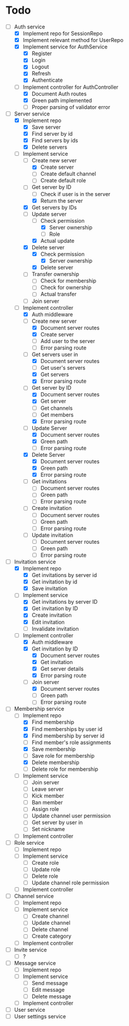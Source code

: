 # Todo
- [ ] Auth service
    - [x] Implement repo for SessionRepo
    - [x] Implement relevant method for UserRepo
    - [x] Implement service for AuthService
        - [x] Register
        - [x] Login
        - [x] Logout
        - [x] Refresh
        - [x] Authenticate
    - [ ] Implement controller for AuthController
        - [x] Document Auth routes
        - [x] Green path implemented
        - [ ] Proper parsing of validator error
- [ ] Server service
    - [x] Implement repo
        - [x] Save server
        - [x] Find server by id
        - [x] Find servers by ids
        - [x] Delete servers
    - [ ] Implement service
        - [ ] Create new server
            - [x] Create server
            - [ ] Create default channel
            - [ ] Create default role
        - [ ] Get server by ID
            - [ ] Check if user is in the server
            - [x] Return the server
        - [x] Get servers by IDs
        - [ ] Update server
            - [ ] Check permission
                - [x] Server ownership
                - [ ] Role
            - [x] Actual update
        - [x] Delete server
            - [x] Check permission
                - [x] Server ownership
            - [x] Delete server
        - [ ] Transfer ownership
            - [ ] Check for membership
            - [ ] Check for ownership
            - [ ] Actual transfer
        - [ ] Join server
    - [ ] Implement controller
        - [x] Auth middleware
        - [ ] Create new server
            - [x] Document server routes
            - [x] Create server
            - [ ] Add user to the server
            - [ ] Error parsing route
        - [ ] Get servers user in
            - [x] Document server routes
            - [ ] Get user's servers
            - [x] Get servers
            - [x] Error parsing route
        - [ ] Get server by ID
            - [x] Document server routes
            - [x] Get server
            - [ ] Get channels
            - [ ] Get members
            - [x] Error parsing route
        - [ ] Update Server
            - [x] Document server routes
            - [x] Green path
            - [ ] Error parsing route
        - [x] Delete Server
            - [x] Document server routes
            - [x] Green path
            - [x] Error parsing route
        - [ ] Get invitations
            - [ ] Document server routes
            - [ ] Green path
            - [ ] Error parsing route
        - [ ] Create invitation
            - [ ] Document server routes
            - [ ] Green path
            - [ ] Error parsing route
        - [ ] Update invitation
            - [ ] Document server routes
            - [ ] Green path
            - [ ] Error parsing route
- [ ] Invitation service
    - [x] Implement repo
        - [x] Get invitations by server id
        - [x] Get invitation by id
        - [x] Save invitation
    - [ ] Implement service
        - [x] Get invitations by server ID
        - [x] Get invitation by ID
        - [x] Create invitation
        - [x] Edit invitation
        - [ ] Invalidate invitation
    - [ ] Implement controller
        - [x] Auth middleware
        - [x] Get invitation by ID
            - [x] Document server routes
            - [x] Get invitation
            - [x] Get server details
            - [x] Error parsing route
        - [ ] Join server
            - [x] Document server routes
            - [ ] Green path
            - [ ] Error parsing route
- [ ] Membership service
    - [ ] Implement repo
        - [x] Find membership
        - [x] Find memberships by user id
        - [x] Find membership by server id
        - [ ] Find member's role assignments
        - [x] Save membership
        - [ ] Save role for membership
        - [x] Delete membership
        - [ ] Delete role for membership
    - [ ] Implement service
        - [ ] Join server
        - [ ] Leave server
        - [ ] Kick member
        - [ ] Ban member
        - [ ] Assign role
        - [ ] Update channel user permission
        - [ ] Get server by user in
        - [ ] Set nickname
    - [ ] Implement controller
- [ ] Role service
    - [ ] Implement repo
    - [ ] Implement service
        - [ ] Create role
        - [ ] Update role
        - [ ] Delete role
        - [ ] Update channel role permission
    - [ ] Implement controller
- [ ] Channel service
    - [ ] Implement repo
    - [ ] Implement service
        - [ ] Create channel
        - [ ] Update channel
        - [ ] Delete channel
        - [ ] Create category
    - [ ] Implement controller
- [ ] Invite service
    - [ ] ?
- [ ] Message service
    - [ ] Implement repo
    - [ ] Implement service
        - [ ] Send message
        - [ ] Edit message
        - [ ] Delete message
    - [ ] Implement controller
- [ ] User service
- [ ] User settings service

